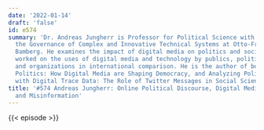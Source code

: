 ```yaml
---
date: '2022-01-14'
draft: 'false'
id: e574
summary: 'Dr. Andreas Jungherr is Professor for Political Science with a focus on
  the Governance of Complex and Innovative Technical Systems at Otto-Friedrich-University
  Bamberg. He examines the impact of digital media on politics and society. He has
  worked on the uses of digital media and technology by publics, political actors,
  and organizations in international comparison. He is the author of books like Retooling
  Politics: How Digital Media are Shaping Democracy, and Analyzing Political Communication
  with Digital Trace Data: The Role of Twitter Messages in Social Science Research.'
title: '#574 Andreas Jungherr: Online Political Discourse, Digital Media and Politics,
  and Misinformation'
---
```

{{< episode >}}
